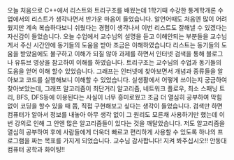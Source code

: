 
오늘 처음으로 C++에서 리스트와 트리구조를 배웠는데 1학기때 수강한 통계학개론 수업에서의 리스트가 생각나면서 반가운 마음이 들었습니다. 알언어때도 처음엔 많이 어려웠지만 계속 복습하다보니 쉬웠다는 경험이 생각나서 이번 리스트도 잘해낼 수 있겠다는 자신감이 들었습니다. 오늘 수업에서 교수님의 설명을 듣고 이해안되는 부분들을 교수님게서 주신 시간안에 동기들의 도움을 받아 조금은 이해하였습니다 리스트는 동기들의 도움을 받았음에도 불구하고 이해가 되질 않아 과제를 하면서 인터넷 검색을 통해 블로그나 유튜브 영상을 참고하여 이해를 하였습니다. 트리구조는 교수님의 수업과 동기들의 도움을 얻어 이해 할수 있었습니다. 그래프는 인터넷에 찾아보면서 개념과 종류들을 알아보고 코드를 실행해보니 이해할 수 있었습니다. 실생활에서 어떻게 쓰이는지 궁금하여 찾아보았는데, 그래프 알고리즘이 최단거리 알고리즘, 네트워크 플로우, 최소 스패닝 트리, BFS, DFS등에 이용된다는 사실이 너무 흥미로웠고 조금 더 열심히 공부하여 막힘없이 코딩을 할수 있을 때 쯤, 직접 구현해보고 싶다는 생각이 들었습니다. 검색만 하면 컴퓨터가 알아서 정보를 내놓아 아무 생각 없이 그 원리도 모른채 사용하기만 했는데 이번 강의로 인해 그 안엔 많은 알고리즘들이 있다는 것을 깨달았습니다. 저도 알고리즘을 열심히 공부하여 후에 사람들에게 더욱더 빠르고 편리하게 사용할 수 있도록 하나의 프로그램을 짜는 목표를 가지게 되었습니다. 교수님 감사합니다! 지켜 봐주십시오!! 안동대 컴퓨터 공학과 화이팅!!

